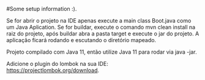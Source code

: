 #Some setup information :).

Se for abrir o projeto na IDE apenas execute a main class Boot.java como um Java Aplication.
Se for buildar, execute o comando mvn clean install na raiz do projeto, após buildar abra a pasta target e execute o jar do projeto. A aplicação ficará rodando e escutando o diretório mapeado.

Projeto compilado com Java 11, então utilize Java 11 para rodar via java -jar.

Adicione o plugin do lombok na sua IDE: https://projectlombok.org/download. 


